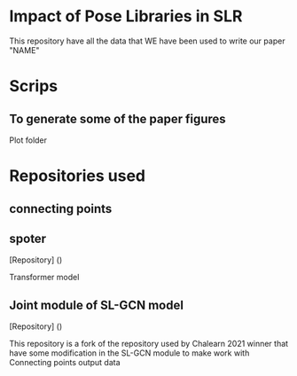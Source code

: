 # Impact of Pose Libraries in SLR

This repository have all the data that WE have been used to write our paper "NAME"

# Scrips

## To generate some of the paper figures

Plot folder

# Repositories used

## connecting points

## spoter
[Repository] ()

Transformer model

## Joint module of SL-GCN model
[Repository] ()

This repository is a fork of the repository used by Chalearn 2021 winner that have some modification in the SL-GCN module to make work with Connecting points output data

